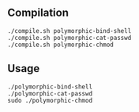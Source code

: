 ## Compilation
```
./compile.sh polymorphic-bind-shell
./compile.sh polymorphic-cat-passwd
./compile.sh polymorphic-chmod
```

## Usage
```
./polymorphic-bind-shell
./polymorphic-cat-passwd
sudo ./polymorphic-chmod
```
